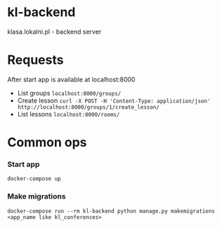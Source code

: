 # kl-backend
klasa.lokalni.pl - backend server

# Requests
After start app is available at localhost:8000

- List groups `localhost:8000/groups/`
- Create lesson `curl -X POST -H 'Content-Type: application/json' http://localhost:8000/groups/1/create_lesson/`
- List lessons `localhost:8000/rooms/`

# Common ops

### Start app
`docker-compose up`

### Make migrations
`docker-compose run --rm kl-backend python manage.py makemigrations <app_name like kl_conferences>`

